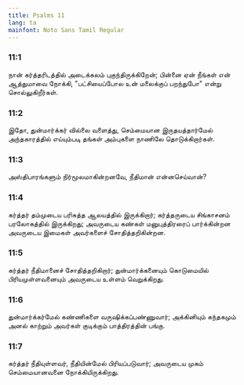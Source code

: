 ```yaml
---
title: Psalms 11
lang: ta
mainfont: Noto Sans Tamil Regular
---
```


###  11:1

நான் கர்த்தரிடத்தில் அடைக்கலம் புகுந்திருக்கிறேன்; பின்னை ஏன் நீங்கள் என் ஆத்துமாவை நோக்கி, &quot;பட்சியைப்போல உன் மலைக்குப் பறந்துபோ&quot; என்று சொல்லுகிறீர்கள்.

###  11:2

இதோ, துன்மார்க்கர் வில்லை வளைத்து, செம்மையான இருதயத்தார்மேல் அந்தகாரத்தில் எய்யும்படி தங்கள் அம்புகளை நாணிலே தொடுக்கிறார்கள்.

###  11:3

அஸ்திபாரங்களும் நிர்மூலமாகின்றனவே, நீதிமான் என்னசெய்வான்?

###  11:4

கர்த்தர் தம்முடைய பரிசுத்த ஆலயத்தில் இருக்கிறார்; கர்த்தருடைய சிங்காசனம் பரலோகத்தில் இருக்கிறது; அவருடைய கண்கள் மனுபுத்திரரைப் பார்க்கின்றன அவருடைய இமைகள் அவர்களைச் சோதித்தறிகின்றன.

###  11:5

கர்த்தர் நீதிமானைச் சோதித்தறிகிறார்; துன்மார்க்கனையும் கொடுமையில் பிரியமுள்ளவனையும் அவருடைய உள்ளம் வெறுக்கிறது.

###  11:6

துன்மார்க்கர்மேல் கண்ணிகளை வருஷிக்கப்பண்ணுவார்; அக்கினியும் கந்தகமும் அனல் காற்றும் அவர்கள் குடிக்கும் பாத்திரத்தின் பங்கு.

###  11:7

கர்த்தர் நீதியுள்ளவர், நீதியின்மேல் பிரியப்படுவார்; அவருடைய முகம் செம்மையானவனை நோக்கியிருக்கிறது.

